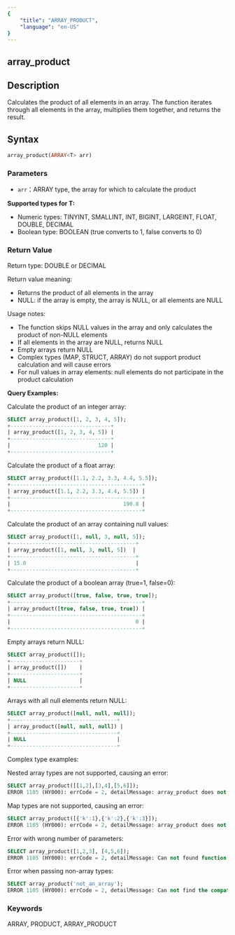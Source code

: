```yaml
---
{
    "title": "ARRAY_PRODUCT",
    "language": "en-US"
}
---
```


## array_product

<version since="2.0.0">

</version>

## Description

Calculates the product of all elements in an array. The function iterates through all elements in the array, multiplies them together, and returns the result.

## Syntax

```sql
array_product(ARRAY<T> arr)
```

### Parameters

- `arr`：ARRAY<T> type, the array for which to calculate the product

**Supported types for T:**
- Numeric types: TINYINT, SMALLINT, INT, BIGINT, LARGEINT, FLOAT, DOUBLE, DECIMAL
- Boolean type: BOOLEAN (true converts to 1, false converts to 0)

### Return Value

Return type: DOUBLE or DECIMAL

Return value meaning:
- Returns the product of all elements in the array
- NULL: if the array is empty, the array is NULL, or all elements are NULL

Usage notes:
- The function skips NULL values in the array and only calculates the product of non-NULL elements
- If all elements in the array are NULL, returns NULL
- Empty arrays return NULL
- Complex types (MAP, STRUCT, ARRAY) do not support product calculation and will cause errors
- For null values in array elements: null elements do not participate in the product calculation

**Query Examples:**

Calculate the product of an integer array:
```sql
SELECT array_product([1, 2, 3, 4, 5]);
+--------------------------------+
| array_product([1, 2, 3, 4, 5]) |
+--------------------------------+
|                            120 |
+--------------------------------+
```

Calculate the product of a float array:
```sql
SELECT array_product([1.1, 2.2, 3.3, 4.4, 5.5]);
+------------------------------------------+
| array_product([1.1, 2.2, 3.3, 4.4, 5.5]) |
+------------------------------------------+
|                                    190.8 |
+------------------------------------------+
```

Calculate the product of an array containing null values:
```sql
SELECT array_product([1, null, 3, null, 5]);
+----------------------------------------+
| array_product([1, null, 3, null, 5])  |
+----------------------------------------+
| 15.0                                   |
+----------------------------------------+
```

Calculate the product of a boolean array (true=1, false=0):
```sql
SELECT array_product([true, false, true, true]);
+------------------------------------------+
| array_product([true, false, true, true]) |
+------------------------------------------+
|                                        0 |
+------------------------------------------+
```

Empty arrays return NULL:
```sql
SELECT array_product([]);
+----------------------+
| array_product([])    |
+----------------------+
| NULL                 |
+----------------------+
```

Arrays with all null elements return NULL:
```sql
SELECT array_product([null, null, null]);
+----------------------------------+
| array_product([null, null, null]) |
+----------------------------------+
| NULL                             |
+----------------------------------+
```

Complex type examples:

Nested array types are not supported, causing an error:
```sql
SELECT array_product([[1,2],[3,4],[5,6]]);
ERROR 1105 (HY000): errCode = 2, detailMessage: array_product does not support type: ARRAY<ARRAY<TINYINT>>
```

Map types are not supported, causing an error:
```sql
SELECT array_product([{'k':1},{'k':2},{'k':3}]);
ERROR 1105 (HY000): errCode = 2, detailMessage: array_product does not support type: ARRAY<MAP<VARCHAR(1),TINYINT>>
```

Error with wrong number of parameters:
```sql
SELECT array_product([1,2,3], [4,5,6]);
ERROR 1105 (HY000): errCode = 2, detailMessage: Can not found function 'array_product' which has 2 arity. Candidate functions are: [array_product(Expression)]
```

Error when passing non-array types:
```sql
SELECT array_product('not_an_array');
ERROR 1105 (HY000): errCode = 2, detailMessage: Can not find the compatibility function signature: array_product(VARCHAR(12))
```

### Keywords

ARRAY, PRODUCT, ARRAY_PRODUCT
